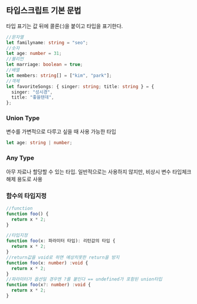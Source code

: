 ## 타입스크립트 기본 문법

타입 표기는 값 뒤에 콜론(:)을 붙이고 타입을 표기한다.

```typescript
//문자열
let familyname: string = "seo";
//숫자
let age: number = 31;
//불리언
let marriage: boolean = true;
//배열
let members: string[] = ["kim", "park"];
//객체
let favoriteSongs: { singer: string; title: string } = {
  singer: "성시경",
  title: "좋을텐데",
};
```

### Union Type

변수를 가변적으로 다루고 싶을 때 사용 가능한 타입

```typescript
let age: string | number;
```

### Any Type

아무 자료나 할당할 수 있는 타입. 일반적으로는 사용하지 않지만, 비상시 변수 타입체크 해제 용도로 사용

### 함수의 타입지정

```typescript
//function
function foo() {
  return x * 2;
}

//타입지정
function foo(x: 파라미터 타입): 리턴값의 타입 {
  return x * 2;
}
//return값을 void로 하면 예상치못한 return을 방지
function foo(x: number) :void {
  return x * 2;
}
//파라미터가 옵션일 경우엔 ?를 붙인다 == undefined가 포함된 union타입
function foo(x?: number) :void {
  return x * 2;
}
```
